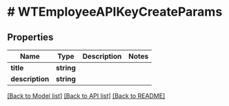 # # WTEmployeeAPIKeyCreateParams

## Properties

Name | Type | Description | Notes
------------ | ------------- | ------------- | -------------
**title** | **string** |  |
**description** | **string** |  |

[[Back to Model list]](../../README.md#models) [[Back to API list]](../../README.md#endpoints) [[Back to README]](../../README.md)
